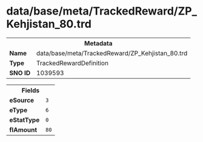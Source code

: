 <h1>data/base/meta/TrackedReward/ZP_Kehjistan_80.trd</h1><table><tr><th colspan="100%">Metadata</th></tr><tr><td><b>Name</b></td><td>data/base/meta/TrackedReward/ZP_Kehjistan_80.trd</td></tr><tr><td><b>Type</b></td><td>TrackedRewardDefinition</td></tr><tr><td><b>SNO ID</b></td><td>1039593</td></tr></table>

<table><tr><th colspan="100%">Fields</th></tr><tr><td><b>eSource</b></td><td><code>3</code></td></tr><tr><td><b>eType</b></td><td><code>6</code></td></tr><tr><td><b>eStatType</b></td><td><code>0</code></td></tr><tr><td><b>flAmount</b></td><td><code>80</code></td></tr></table>

